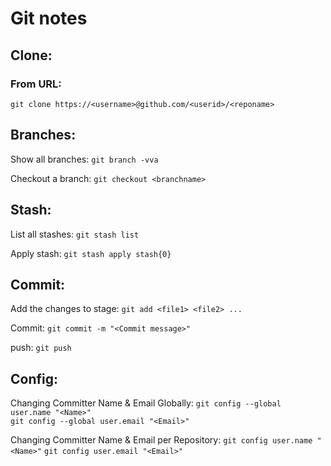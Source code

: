 # Git notes

## Clone:

### From URL:

`git clone https://<username>@github.com/<userid>/<reponame>`


## Branches:

Show all branches: `git branch -vva`

Checkout a branch: `git checkout <branchname>`

## Stash:

List all stashes: `git stash list`

Apply stash: `git stash apply stash{0}`

## Commit:

Add the changes to stage: `git add <file1> <file2> ...`

Commit: `git commit -m "<Commit message>"`

push: `git push`


## Config:

Changing Committer Name & Email Globally: 
`git config --global user.name "<Name>"`   
`git config --global user.email "<Email>"`

Changing Committer Name & Email per Repository: `git config user.name "<Name>"`  `git config user.email "<Email>"`
